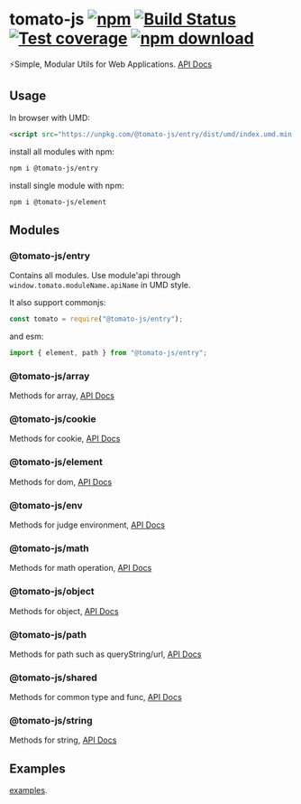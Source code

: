 # tomato-js [![npm](https://img.shields.io/npm/v/@tomato-js/entry.svg?maxAge=2592000)](https://www.npmjs.com/package/@tomato-js/entry) [![Build Status](https://travis-ci.org/tomato-js/tomato.svg?branch=master)](https://travis-ci.org/tomato-js/tomato) [![Test coverage](https://img.shields.io/codecov/c/github/tomato-js/tomato.svg?style=flat-square)](https://codecov.io/gh/tomato-js/tomato) [![npm download](https://img.shields.io/npm/dm/@tomato-js/shared.svg?style=flat-square)]()

⚡️Simple, Modular Utils for Web Applications. [API Docs](https://tomato-js.github.io/tomato/index.html)

## Usage

In browser with UMD:

```html
<script src="https://unpkg.com/@tomato-js/entry/dist/umd/index.umd.min.js"></script>
```

install all modules with npm:

```sh
npm i @tomato-js/entry
```

install single module with npm:

```sh
npm i @tomato-js/element
```

## Modules

### @tomato-js/entry

Contains all modules. Use module'api through `window.tomato.moduleName.apiName` in UMD style.

It also support commonjs:

```js
const tomato = require("@tomato-js/entry");
```

and esm:

```js
import { element, path } from "@tomato-js/entry";
```

### @tomato-js/array

Methods for array, [API Docs](https://tomato-js.github.io/tomato/modules/_tomato_js_array.html)

### @tomato-js/cookie

Methods for cookie, [API Docs](https://tomato-js.github.io/tomato/modules/_tomato_js_cookie.html)

### @tomato-js/element

Methods for dom, [API Docs](https://tomato-js.github.io/tomato/modules/_tomato_js_element.html)

### @tomato-js/env

Methods for judge environment, [API Docs](https://tomato-js.github.io/tomato/modules/_tomato_js_env.html)

### @tomato-js/math

Methods for math operation, [API Docs](https://tomato-js.github.io/tomato/modules/_tomato_js_math.html)

### @tomato-js/object

Methods for object, [API Docs](https://tomato-js.github.io/tomato/modules/_tomato_js_object.html)

### @tomato-js/path

Methods for path such as queryString/url, [API Docs](https://tomato-js.github.io/tomato/modules/_tomato_js_path.html)

### @tomato-js/shared

Methods for common type and func, [API Docs](https://tomato-js.github.io/tomato/modules/_tomato_js_shared.html)

### @tomato-js/string

Methods for string, [API Docs](https://tomato-js.github.io/tomato/modules/_tomato_js_string.html)

## Examples

[examples](https://github.com/tomato-js/examples/blob/master/README.md).
